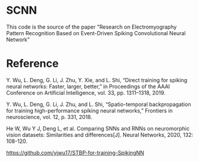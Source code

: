 # SCNN
This code is the source of the paper "Research on Electromyography Pattern Recognition Based on Event-Driven Spiking Convolutional Neural Network"

# Reference
Y. Wu, L. Deng, G. Li, J. Zhu, Y. Xie, and L. Shi, “Direct training for spiking neural networks: Faster, larger, better,” in Proceedings of the AAAI Conference on Artificial Intelligence, vol. 33, pp. 1311–1318, 2019.

Y. Wu, L. Deng, G. Li, J. Zhu, and L. Shi, “Spatio-temporal backpropagation for training high-performance spiking neural networks,” Frontiers in neuroscience, vol. 12, p. 331, 2018.

He W, Wu Y J, Deng L, et al. Comparing SNNs and RNNs on neuromorphic vision datasets: Similarities and differences[J]. Neural Networks, 2020, 132: 108-120.

https://github.com/yjwu17/STBP-for-training-SpikingNN
